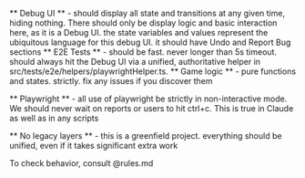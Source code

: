 ** Debug UI ** - should display all state and transitions at any given time, hiding nothing.  There should only be display logic and basic interaction here, as it is a Debug UI. the state variables and values represent the ubiquitous language for this debug UI.  it should have Undo and Report Bug sections
** E2E Tests ** - should be fast. never longer than 5s timeout. should always hit the Debug UI via a unified, authoritative helper in src/tests/e2e/helpers/playwrightHelper.ts. 
** Game logic ** - pure functions and states. strictly.  fix any issues if you discover them

** Playwright ** - all use of playwright be strictly in non-interactive mode.  We should never wait on reports or users to hit ctrl+c.  This is true in Claude as well as in any scripts

** No legacy layers ** - this is a greenfield project.  everything should be unified, even if it takes significant extra work

To check behavior, consult @rules.md